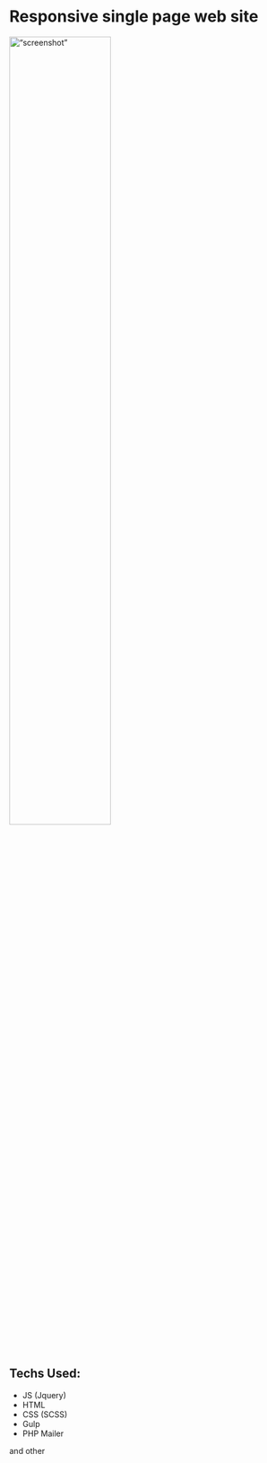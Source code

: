 # Responsive single page web site 
  
<img src="https://i.ibb.co/g94nnQm/screen.png" alt= “screenshot” width="60%" align="middle">

## Techs Used:
* JS (Jquery)
* HTML
* CSS (SCSS)
* Gulp
* PHP Mailer

and other

